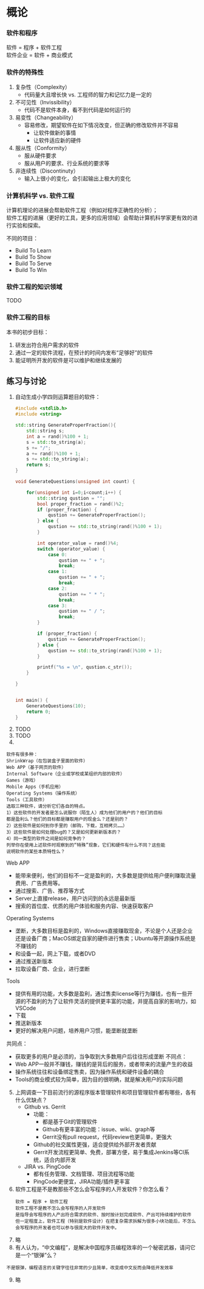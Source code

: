 # 概论

### 软件和程序
软件 = 程序 + 软件工程  
软件企业 = 软件 + 商业模式

### 软件的特殊性
1. 复杂性（Complexity）
    * 代码量大且增长快 vs. 工程师的智力和记忆力是一定的
1. 不可见性（Invissibility）
    * 代码不是软件本身，看不到代码是如何运行的
1. 易变性（Changeability）
    * 容易修改，期望软件在如下情况改变，但正确的修改软件并不容易
        * 让软件做新的事情
        * 让软件适应新的硬件
1. 服从性（Conformity）
    * 服从硬件要求
    * 服从用户的要求、行业系统的要求等
1. 非连续性（Discontinuty）
    * 输入上很小的变化，会引起输出上极大的变化

### 计算机科学 vs. 软件工程
计算机理论的进展会帮助软件工程（例如对程序正确性的分析）；  
软件工程的进展（更好的工具，更多的应用领域）会帮助计算机科学家更有效的进行实验和探索。

不同的项目：
* Build To Learn
* Build To Show
* Build To Serve
* Build To Win

### 软件工程的知识领域
TODO

### 软件工程的目标

本书的初步目标：
1. 研发出符合用户需求的软件
1. 通过一定的软件流程，在预计的时间内发布“足够好”的软件
1. 能证明所开发的软件是可以维护和继续发展的

## 练习与讨论
1. 自动生成小学四则运算题目的软件：
    ``` C++
    #include <stdlib.h>
    #include <string>

    std::string GenerateProperFraction(){
        std::string s;
        int a = rand()%100 + 1;
        s = std::to_string(a);
        s += "/";
        a += rand()%100 + 1;
        s += std::to_string(a);
        return s;
    }

    void GenerateQuestions(unsigned int count) {

        for(unsigned int i=0;i<count;i++) {
            std::string qustion = "";
            bool proper_fraction = rand()%2;
            if (proper_fraction) {
                qustion += GenerateProperFraction();
            } else {
                qustion += std::to_string(rand()%100 + 1);
            }

            int operator_value = rand()%4;
            switch (operator_value) {
                case 0:
                    qustion += " + ";
                    break;
                case 1:
                    qustion += " + ";
                    break;
                case 2:
                    qustion += " * ";
                    break;
                case 3:
                    qustion += " / ";
                    break;
            }

            if (proper_fraction) {
                qustion += GenerateProperFraction();
            } else {
                qustion += std::to_string(rand()%100 + 1);
            }

            printf("%s = \n", qustion.c_str());
        }

    }


    int main() {
        GenerateQuestions(10);
        return 0;
    }
    ```
2. TODO
3. TODO
4. 
```
软件有很多种：
ShrinkWrap（在包装盒子里面的软件）
Web APP（基于网页的软件）
Internal Software（企业或学校或某组织内部的软件）
Games（游戏）
Mobile Apps（手机应用）
Operating Systems（操作系统）
Tools（工具软件）
选取三种软件，请分析它们各自的特点。
1）这些软件的开发者是怎么说服你（陌生人）成为他们的用户的？他们的目标
都是盈利么？他们的目标都是赚取用户的现金么？还是别的？
2）这些软件是如何到你手里的（邮购，下载，互相拷贝……）
3）这些软件是如何处理bug的？又是如何更新新版本的？
4）同一类型的软件之间是如何竞争的？
列举你在使用上述软件时观察到的“特殊”现象，它们和硬件有什么不同？这些能
说明软件的某些本质特性么？
```

Web APP
* 能带来便利，他们的目标不一定是盈利的，大多数是提供给用户便利赚取流量费用、广告费用等。
* 通过搜索、广告、推荐等方式
* Server上直接release，用户访问到的永远是最新版
* 搜索的首位度、优质的用户体验和服务内容、快速获取客户

Operating Systems
* 垄断，大多数目标是盈利的，Windows直接赚取现金，不论是个人还是企业还是设备厂商；MacOS绑定自家的硬件进行售卖；Ubuntu等开源操作系统是不赚钱的
* 和设备一起，网上下载，或者DVD
* 通过推送新版本
* 拉取设备厂商、企业，进行垄断

Tools
* 提供有用的功能，大多数是盈利，通过售卖license等行为赚钱，也有一些开源的不盈利的为了让软件灵活的提供更丰富的功能，并提高自家的影响力，如VSCode
* 下载
* 推送新版本
* 更好的解决用户问题，培养用户习惯，能垄断就垄断

共同点：
* 获取更多的用户是必须的，当争取到大多数用户后往往形成垄断
不同点：
* Web APP一般并不赚钱，赚钱的是背后的服务，或者带来的流量产生的收益
* 操作系统往往和设备绑定售卖，因为操作系统和硬件设备的耦合
* Tools的商业模式较为简单，因为目的很明确，就是解决用户的实际问题


5. 上网调查一下目前流行的源程序版本管理软件和项目管理软件都有哪些，各有
什么优缺点？
    * Github vs. Gerrit
        * 功能：
            * 都是基于Git的管理软件
            * Github有更丰富的功能：issue、wiki、graph等
            * Gerrit没有pull request，代码review也更简单，更强大
        * Github的社交属性更强，适合提供给外部开发者贡献
        * Gerrit开发流程更简单、免费，部署方便，易于集成Jenkins等CI系统，适合内部开发
    * JIRA vs. PingCode
        * 都有任务管理、文档管理、项目流程等功能
        * PingCode更便宜，JIRA功能/插件更丰富
6. 软件工程是不是教那些不怎么会写程序的人开发软件？你怎么看？
    ```
    软件 = 程序 + 软件工程
    软件工程不是教不怎么会写程序的人开发软件
    是指导会写程序的人产出符合需求的软件、按时按计划完成软件、产出可持续维护的软件
    但一定程度上，软件工程（特别是软件设计）在把复杂需求拆解为很多小块功能后，不怎么会写程序的开发者也可以参与很庞大的软件开发中。
    ```
7. 略
8. 有人认为，“中文编程”，是解决中国程序员编程效率的一个秘密武器，请问它
是一个“银弹”么？
```
不是银弹，编程语言的关键字往往非常的少且简单，改变成中文反而会降低开发效率
```
9. 略